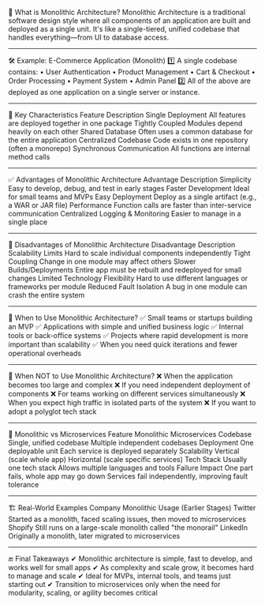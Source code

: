 📌 What is Monolithic Architecture?
Monolithic Architecture is a traditional software design style where all components of an application are built and deployed as a single unit.
It's like a single-tiered, unified codebase that handles everything—from UI to database access.
________________________________________

🛠️ Example: E-Commerce Application (Monolith)
1️⃣ A single codebase contains:
• User Authentication
• Product Management
• Cart & Checkout
• Order Processing
• Payment System
• Admin Panel
2️⃣ All of the above are deployed as one application on a single server or instance.
________________________________________

📌 Key Characteristics
Feature	Description
Single Deployment	All features are deployed together in one package
Tightly Coupled	Modules depend heavily on each other
Shared Database	Often uses a common database for the entire application
Centralized Codebase	Code exists in one repository (often a monorepo)
Synchronous Communication	All functions are internal method calls
________________________________________

✅ Advantages of Monolithic Architecture
Advantage	Description
Simplicity	Easy to develop, debug, and test in early stages
Faster Development	Ideal for small teams and MVPs
Easy Deployment	Deploy as a single artifact (e.g., a WAR or JAR file)
Performance	Function calls are faster than inter-service communication
Centralized Logging & Monitoring	Easier to manage in a single place
________________________________________

🔴 Disadvantages of Monolithic Architecture
Disadvantage	Description
Scalability Limits	Hard to scale individual components independently
Tight Coupling	Change in one module may affect others
Slower Builds/Deployments	Entire app must be rebuilt and redeployed for small changes
Limited Technology Flexibility	Hard to use different languages or frameworks per module
Reduced Fault Isolation	A bug in one module can crash the entire system
________________________________________

📌 When to Use Monolithic Architecture?
✅ Small teams or startups building an MVP
✅ Applications with simple and unified business logic
✅ Internal tools or back-office systems
✅ Projects where rapid development is more important than scalability
✅ When you need quick iterations and fewer operational overheads
________________________________________

📌 When NOT to Use Monolithic Architecture?
❌ When the application becomes too large and complex
❌ If you need independent deployment of components
❌ For teams working on different services simultaneously
❌ When you expect high traffic in isolated parts of the system
❌ If you want to adopt a polyglot tech stack
________________________________________

📌 Monolithic vs Microservices
Feature	Monolithic	Microservices
Codebase	Single, unified codebase	Multiple independent codebases
Deployment	One deployable unit	Each service is deployed separately
Scalability	Vertical (scale whole app)	Horizontal (scale specific services)
Tech Stack	Usually one tech stack	Allows multiple languages and tools
Failure Impact	One part fails, whole app may go down	Services fail independently, improving fault tolerance
________________________________________

🏗️ Real-World Examples
Company	Monolithic Usage (Earlier Stages)
Twitter	Started as a monolith, faced scaling issues, then moved to microservices
Shopify	Still runs on a large-scale monolith called "the monorail"
LinkedIn	Originally a monolith, later migrated to microservices
________________________________________

🔚 Final Takeaways
✔ Monolithic architecture is simple, fast to develop, and works well for small apps
✔ As complexity and scale grow, it becomes hard to manage and scale
✔ Ideal for MVPs, internal tools, and teams just starting out
✔ Transition to microservices only when the need for modularity, scaling, or agility becomes critical